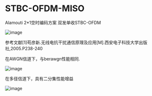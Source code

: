 # STBC-OFDM-MISO
Alamouti 2*1空时编码方案
双发单收STBC-OFDM

![image](https://github.com/learningjohn/STBC-OFDM-MISO/assets/48309583/ee9e2421-e3d7-445f-8f70-507158a539dc)

参考文献[1]苟彦新.无线电抗干扰通信原理及应用[M].西安电子科技大学出版社,2005.P238-240


在AWGN信道下，与berawgn性能相同.

![image](https://github.com/learningjohn/STBC-OFDM-MISO/assets/48309583/34702694-8d59-4d06-838f-5bbbf56a39c8)

在多径信道下，具有二分集性能增益

![image](https://github.com/learningjohn/STBC-OFDM-MISO/assets/48309583/8d4ee2a8-0f31-4d6a-949d-022325845ed3)
